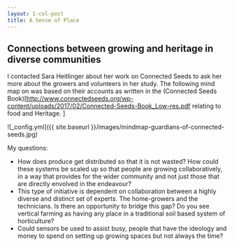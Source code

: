 ```yaml
---
layout: 1-col-post
title: A Sense of Place
---
```


## Connections between growing and heritage in diverse communities

I contacted Sara Heitlinger about her work on Connected Seeds to ask her more about the growers and volunteers in her study. The following mind map on was based on their accounts as written in the (Connected Seeds Book)[http://www.connectedseeds.org/wp-content/uploads/2017/02/Connected-Seeds-Book_Low-res.pdf relating to food and Heritage. ]

![_config.yml]({{ site.baseurl }}/images/mindmap-guardians-of-connected-seeds.jpg)

My questions:
- How does produce get distributed so that it is not wasted? How could these systems be scaled up so that people are growing collaboratively, in a way that provides for the wider community and not just those that are directly envolved in the endeavour? 
- This type of initiative is dependent on collaboration between a highly diverse and distinct set of experts. The home-growers and the technicians. Is there an opportunity to bridge this gap? Do you see vertical farming as having any place in a traditional soil based system of horticulture?
- Could sensors be used to assist busy, people that have the ideology and money to spend on setting up growing spaces but not always the time?
